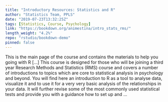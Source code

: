 ```yaml
---
title: "Introductory Resources: Statistics and R"
author: "Statistics Team, PPLS"
date: "2019-07-23T13:32:25Z"
tags: [Statistics, Course, Psychology]
link: "https://bookdown.org/animestina/intro_stats_rms/"
length_weight: "4.2%"
repo: "rstudio/bookdown-demo"
pinned: false
---
```


This is the main page of the course and contains the materials to help you going with R [...] This course is designed for those who will be joining a third year Research Methods and Statistics (RMS) course and covers a number of introductions to topics which are core to statistical analysis in psychology and beyond. You will find here an introduction to R as a tool to analyse data, visualize it and to use it for a very very basic analysis of the relationships in your data. It will further revise some of the most commonly used statistical tests and provide you with a guidance how to set up and  ...

